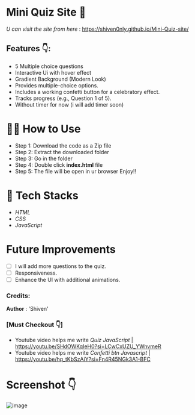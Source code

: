 # Mini Quiz Site 💫
*U can visit the site from here* : https://shiven0nly.github.io/Mini-Quiz-site/
## Features 👇:
- 5 Multiple choice questions
- Interactive Ui with hover effect
- Gradient Background (Modern Look)
- Provides multiple-choice options.
- Includes a working confetti button for a celebratory effect.
- Tracks progress (e.g., Question 1 of 5).
- Without timer for now (i will add timer soon)

# 👨‍💻 How to Use
- Step 1: Download the code as a Zip file
- Step 2: Extract the downloaded folder
- Step 3: Go in the folder
- Step 4: Double click **index.html** file
- Step 5: The file will be open in ur browser Enjoy!!

# 📁 Tech Stacks

- *HTML*
- *CSS*
- *JavaScript*

# Future Improvements

- [ ] I will add more questions to the quiz.
- [ ] Responsiveness.
- [ ] Enhance the UI with additional animations.

### Credits:
  **Author** : 'Shiven'
  
 ### [Must Checkout 👇]
- Youtube video helps me write *Quiz JavaScript* | https://youtu.be/SHdOWKqIeH0?si=LCwCxUZU_YWnvmeR
- Youtube video helps me write *Confetti btn Javascript* | https://youtu.be/hq_tKbSzAiY?si=Fn4R45NGk3A1-BFC

# Screenshot 👇
![image](https://github.com/user-attachments/assets/e5c3bfbc-4759-4f98-b8c0-746e654228cd)

    

